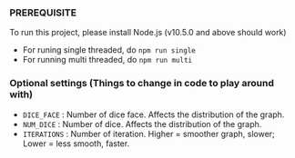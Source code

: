 ### PREREQUISITE
To run this project, please install Node.js (v10.5.0 and above should work)

* For runing single threaded, do `npm run single`
* For running multi threaded, do `npm run multi`

### Optional settings (Things to change in code to play around with)
* `DICE_FACE` : Number of dice face. Affects the distribution of the graph.
* `NUM_DICE` : Number of dice. Affects the distribution of the graph.
* `ITERATIONS` : Number of iteration. Higher = smoother graph, slower; Lower = less smooth, faster.